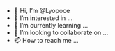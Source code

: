 - 👋 Hi, I’m @Lyopoce
- 👀 I’m interested in ...
- 🌱 I’m currently learning ...
- 💞️ I’m looking to collaborate on ...
- 📫 How to reach me ...

<!---
Lyopoce/Lyopoce is a ✨ special ✨ repository because its `README.md` (this file) appears on your GitHub profile.
You can click the Preview link to take a look at your changes.
--->
